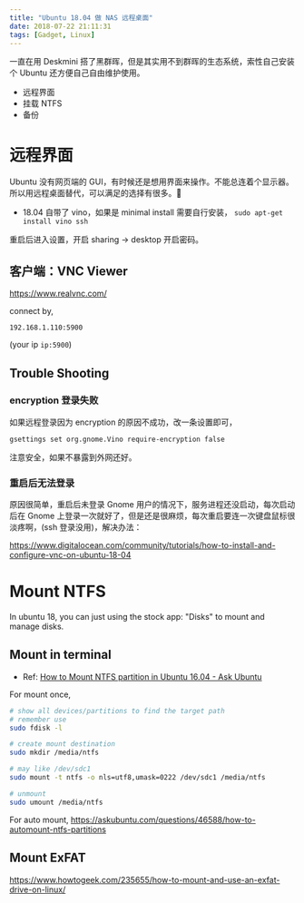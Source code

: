 ```yaml
---
title: "Ubuntu 18.04 做 NAS 远程桌面"
date: 2018-07-22 21:11:31
tags: [Gadget, Linux]
---
```


一直在用 Deskmini 搭了黑群晖，但是其实用不到群晖的生态系统，索性自己安装个 Ubuntu 还方便自己自由维护使用。

- 远程界面
- 挂载 NTFS
- 备份

# 远程界面

Ubuntu 没有网页端的 GUI，有时候还是想用界面来操作。不能总连着个显示器。所以用远程桌面替代，可以满足的选择有很多。

- 18.04 自带了 vino，如果是 minimal install 需要自行安装， `sudo apt-get install vino ssh`

重启后进入设置，开启 sharing -> desktop 开启密码。


## 客户端：VNC Viewer 

https://www.realvnc.com/

connect by,

`192.168.1.110:5900` 

(your ip `ip:5900`)



## Trouble Shooting


### encryption 登录失败

如果远程登录因为 encryption 的原因不成功，改一条设置即可，

```
gsettings set org.gnome.Vino require-encryption false
```

注意安全，如果不暴露到外网还好。

### 重启后无法登录

原因很简单，重启后未登录 Gnome 用户的情况下，服务进程还没启动，每次启动后在 Gnome 上登录一次就好了，但是还是很麻烦，每次重启要连一次键盘鼠标很淡疼啊，(ssh 登录没用)，解决办法：

https://www.digitalocean.com/community/tutorials/how-to-install-and-configure-vnc-on-ubuntu-18-04

# Mount NTFS

In ubuntu 18, you can just using the stock app: "Disks"  to mount and manage disks.

## Mount in terminal

- Ref: [How to Mount NTFS partition in Ubuntu 16.04 - Ask Ubuntu](https://askubuntu.com/questions/978746/how-to-mount-ntfs-partition-in-ubuntu-16-04/978750)

For mount once,

```bash
# show all devices/partitions to find the target path
# remember use
sudo fdisk -l

# create mount destination
sudo mkdir /media/ntfs

# may like /dev/sdc1
sudo mount -t ntfs -o nls=utf8,umask=0222 /dev/sdc1 /media/ntfs

# unmount
sudo umount /media/ntfs
```


For auto mount,
https://askubuntu.com/questions/46588/how-to-automount-ntfs-partitions

## Mount ExFAT

https://www.howtogeek.com/235655/how-to-mount-and-use-an-exfat-drive-on-linux/
